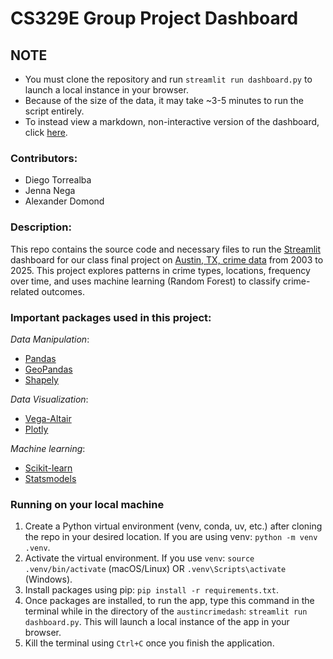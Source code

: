 # CS329E Group Project Dashboard

## NOTE

- You must clone the repository and run `streamlit run dashboard.py` to launch a local instance in your browser.
- Because of the size of the data, it may take \~3-5 minutes to run the script entirely.
- To instead view a markdown, non-interactive version of the dashboard, click [here](DASHBOARDMARKDOWN.md).

### **Contributors**:

-   Diego Torrealba
- Jenna Nega
-   Alexander Domond

### **Description**:

This repo contains the source code and necessary files to run the [Streamlit](https://streamlit.io/) dashboard for our class final project on [Austin, TX, crime data](https://data.austintexas.gov/Public-Safety/Crime-Reports/fdj4-gpfu/about_data) from 2003 to 2025. This project explores patterns in crime types, locations, frequency over time, and uses machine learning (Random Forest) to classify crime-related outcomes.

### **Important packages used in this project**:

*Data Manipulation*:

- [Pandas](https://pandas.pydata.org/)
- [GeoPandas](https://geopandas.org/en/stable/)
- [Shapely](https://shapely.readthedocs.io/en/stable/)

*Data Visualization*:

- [Vega-Altair](https://altair-viz.github.io/)
- [Plotly](https://plotly.com/)

*Machine learning*:

- [Scikit-learn](https://scikit-learn.org/stable/)
- [Statsmodels](https://www.statsmodels.org/stable/index.html)

### Running on your local machine 
1. Create a Python virtual environment (venv, conda, uv, etc.) after cloning the repo in your desired location. If you are using venv: `python -m venv .venv`.
2. Activate the virtual environment. If you use `venv`: `source .venv/bin/activate` (macOS/Linux) OR `.venv\Scripts\activate` (Windows).
3. Install packages using pip: `pip install -r requirements.txt`.
4. Once packages are installed, to run the app, type this command in the terminal while in the directory of the `austincrimedash`: `streamlit run dashboard.py`. This will launch a local instance of the app in your browser.
5. Kill the terminal using `Ctrl+C` once you finish the application. 
   
